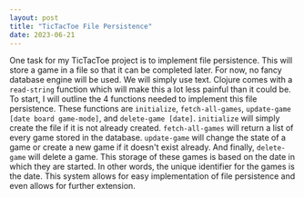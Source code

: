 ```yaml
---
layout: post
title: "TicTacToe File Persistence"
date: 2023-06-21
---
```

One task for my TicTacToe project is to implement file persistence. This will store a game in a file so that it
can be completed later. For now, no fancy database engine will be used. We will simply use text. Clojure comes with a
`read-string` function which will make this a lot less painful than it could be. To start, I will outline the 4 functions
needed to implement this file persistence. These functions are `initialize`, `fetch-all-games`, `update-game [date board game-mode]`, and
`delete-game [date]`. `initialize` will simply create the file if it is not already created. `fetch-all-games` will
return a list of every game stored in the database. `update-game` will change the state of a game or create a new game if
it doesn't exist already. And finally, `delete-game` will delete a game. This storage of these games is based on the date
in which they are started. In other words, the unique identifier for the games is the date. This system
allows for easy implementation of file persistence and even allows for further extension.